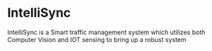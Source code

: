 # IntelliSync
IntelliSync is a Smart traffic management system which utilizes both Computer Vision and IOT sensing to bring up a robust system

